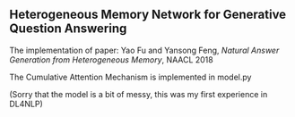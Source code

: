 ## Heterogeneous Memory Network for Generative Question Answering 

The implementation of paper: 
Yao Fu and Yansong Feng, _Natural Answer Generation from Heterogeneous Memory_, NAACL 2018 

The Cumulative Attention Mechanism is implemented in model.py

(Sorry that the model is a bit of messy, this was my first experience in DL4NLP)
